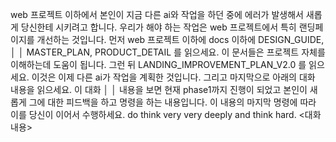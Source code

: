 web 프로젝트 이하에서 본인이 지금 다른 ai와 작업을 하던 중에 에러가 발생해서 새롭게 당신한테 시키려고 합니다. 우리가 해야 하는 작업은 web 프로젝트에서 특히 랜딩페이지를 개선하는 것입니다. 먼저 web 프로젝트 이하에 docs 이하에 DESIGN_GUIDE,          │
│   MASTER_PLAN, PRODUCT_DETAIL 를 읽으세요. 이 문서들은 프로젝트 자체를 이해하는데 도움이 됩니다. 그런 뒤 LANDING_IMPROVEMENT_PLAN_V2.0 를 읽으세요. 이것은 이제 다른 ai가 작업을 계획한 것입니다. 그리고 마지막으로 아래의 대화 내용을 읽으세요. 이 대화  │
│   내용을 보면 현재 phase1까지 진행이 되었고 본인이 새롭게 그에 대한 피드백을 하고 명령을 하는 내용입니다. 이 내용의 마지막 명령에 따라 이를 당신이 이어서 수행하세요. do think very very deeply and think hard. <대화 내용>